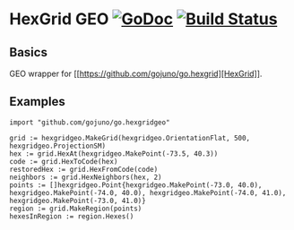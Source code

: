 # HexGrid GEO [![GoDoc](https://godoc.org/github.com/gojuno/go.hexgridgeo?status.svg)](http://godoc.org/github.com/gojuno/go.hexgridgeo) [![Build Status](https://travis-ci.org/gojuno/go.hexgridgeo.svg?branch=master)](https://travis-ci.org/gojuno/go.hexgridgeo)

## Basics

GEO wrapper for [[https://github.com/gojuno/go.hexgrid][HexGrid]].

## Examples

```
import "github.com/gojuno/go.hexgridgeo"

grid := hexgridgeo.MakeGrid(hexgridgeo.OrientationFlat, 500, hexgridgeo.ProjectionSM)
hex := grid.HexAt(hexgridgeo.MakePoint(-73.5, 40.3))
code := grid.HexToCode(hex)
restoredHex := grid.HexFromCode(code)
neighbors := grid.HexNeighbors(hex, 2)
points := []hexgridgeo.Point{hexgridgeo.MakePoint(-73.0, 40.0), hexgridgeo.MakePoint(-74.0, 40.0), hexgridgeo.MakePoint(-74.0, 41.0), hexgridgeo.MakePoint(-73.0, 41.0)}
region := grid.MakeRegion(points)
hexesInRegion := region.Hexes()
```